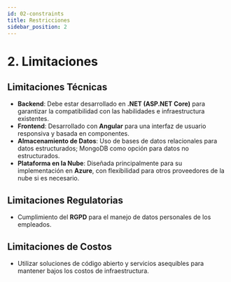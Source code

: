 ```yaml
---
id: 02-constraints
title: Restricciones
sidebar_position: 2
---
```

# 2. Limitaciones

## Limitaciones Técnicas
- **Backend**: Debe estar desarrollado en **.NET (ASP.NET Core)** para garantizar la compatibilidad con las habilidades e infraestructura existentes.
- **Frontend**: Desarrollado con **Angular** para una interfaz de usuario responsiva y basada en componentes.
- **Almacenamiento de Datos**: Uso de bases de datos relacionales para datos estructurados; MongoDB como opción para datos no estructurados.
- **Plataforma en la Nube**: Diseñada principalmente para su implementación en **Azure**, con flexibilidad para otros proveedores de la nube si es necesario.

## Limitaciones Regulatorias
- Cumplimiento del **RGPD** para el manejo de datos personales de los empleados.

## Limitaciones de Costos
- Utilizar soluciones de código abierto y servicios asequibles para mantener bajos los costos de infraestructura.